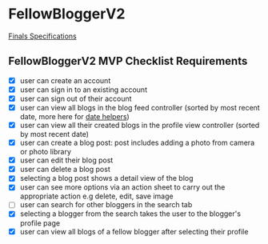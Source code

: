 # FellowBloggerV2

[Finals Specifications](https://github.com/joinpursuit/Pursuit-Core-iOS-Unit6-CTA-FellowBloggerV2)

## FellowBloggerV2 MVP Checklist Requirements

- [X] user can create an account
- [X] user can sign in to an existing account
- [X] user can sign out of their account
- [X] user can view all blogs in the blog feed controller (sorted by most recent date, more here for [date helpers](https://github.com/alexpaul/SwiftyHelpers))
- [X] user can view all their created blogs in the profile view controller (sorted by most recent date)
- [X] user can create a blog post: post includes adding a photo from camera or photo library
- [X] user can edit their blog post
- [X] user can delete a blog post
- [X] selecting a blog post shows a detail view of the blog
- [X] user can see more options via an action sheet to carry out the appropriate action e.g delete, edit, save image
- [ ] user can search for other bloggers in the search tab
- [X] selecting a blogger from the search takes the user to the blogger's profile page
- [X] user can view all blogs of a fellow blogger after selecting their profile
